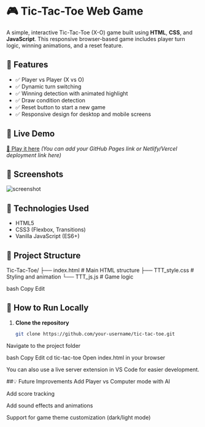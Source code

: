 # 🎮 Tic-Tac-Toe Web Game

A simple, interactive Tic-Tac-Toe (X-O) game built using **HTML**, **CSS**, and **JavaScript**. This responsive browser-based game includes player turn logic, winning animations, and a reset feature.

## 🌟 Features

- ✅ Player vs Player (X vs O)
- ✅ Dynamic turn switching
- ✅ Winning detection with animated highlight
- ✅ Draw condition detection
- ✅ Reset button to start a new game
- ✅ Responsive design for desktop and mobile screens

## 🚀 Live Demo

[🔗 Play it here](#) *(You can add your GitHub Pages link or Netlify/Vercel deployment link here)*

## 📸 Screenshots

![screenshot](https://via.placeholder.com/800x400.png?text=Tic-Tac-Toe+Screenshot)

## 🧩 Technologies Used

- HTML5
- CSS3 (Flexbox, Transitions)
- Vanilla JavaScript (ES6+)

## 📁 Project Structure

Tic-Tac-Toe/
├── index.html # Main HTML structure
├── TTT_style.css # Styling and animation
└── TTT_js.js # Game logic

bash
Copy
Edit

## 🔧 How to Run Locally

1. **Clone the repository**
   ```bash
   git clone https://github.com/your-username/tic-tac-toe.git
Navigate to the project folder

bash
Copy
Edit
cd tic-tac-toe
Open index.html in your browser

You can also use a live server extension in VS Code for easier development.

##💡 Future Improvements
Add Player vs Computer mode with AI

Add score tracking

Add sound effects and animations

Support for game theme customization (dark/light mode)
